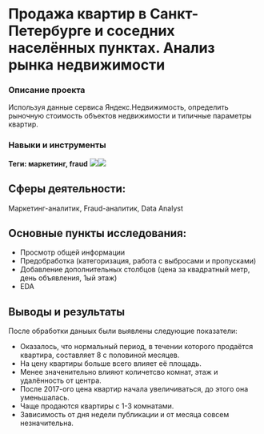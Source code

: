 # Продажа квартир в Санкт-Петербурге и соседних населённых пунктах. Анализ рынка недвижимости
### Описание проекта
Используя данные сервиса Яндекс.Недвижимость, определить рыночную стоимость объектов недвижимости и типичные параметры квартир.
### Навыки и инструменты
**Теги: маркетинг, fraud**
<img src="https://img.shields.io/badge/Pandas-black?style=flat-square&logo=pandas&logoColor=orange"/><img src="https://img.shields.io/badge/MatPlotlib-black?style=flat-square"/>
## Сферы деятельности:
Маркетинг-аналитик, Fraud-аналитик, Data Analyst
## Основные пункты исследования:
 - Просмотр общей информации
 - Предобработка (категоризация, работа с выбросами и пропусками)
 - Добавление дополнительных столбцов (цена за квадратный метр, день объявления, 1ый этаж)
 - EDA

## Выводы и результаты
После обработки даныых были выявлены следующие показатели:
- Оказалось, что нормальный период, в течении которого продаётся квартира, составляет 8 с половиной месяцев.
- На цену квартиры больше всего влияет её площадь.
- Менее значенительно влияют количетсво комнат, этаж и удалённость от центра.
- После 2017-ого цена квартир начала увеличиваться, до этого она уменьшалась.
- Чаще продаются квартиры с 1-3 комнатами.
- Зависимость от дня недели публикации и от месяца совсем незначительна.
